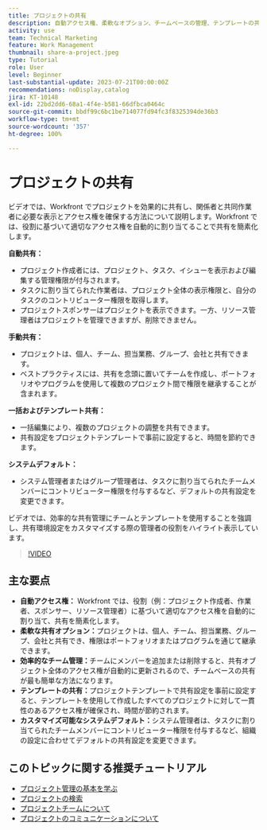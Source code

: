 ```yaml
---
title: プロジェクトの共有
description: 自動アクセス権、柔軟なオプション、チームベースの管理、テンプレートの共有、カスタマイズ可能なシステムデフォルトにより、Workfront でのプロジェクト共有が簡素化され、共同作業が効率化されます。
activity: use
team: Technical Marketing
feature: Work Management
thumbnail: share-a-project.jpeg
type: Tutorial
role: User
level: Beginner
last-substantial-update: 2023-07-21T00:00:00Z
recommendations: noDisplay,catalog
jira: KT-10148
exl-id: 22bd2dd6-68a1-4f4e-b581-66dfbca0464c
source-git-commit: bbdf99c6bc1be714077fd94fc3f8325394de36b3
workflow-type: tm+mt
source-wordcount: '357'
ht-degree: 100%

---
```


# プロジェクトの共有

ビデオでは、Workfront でプロジェクトを効果的に共有し、関係者と共同作業者に必要な表示とアクセス権を確保する方法について説明します。Workfront では、役割に基づいて適切なアクセス権を自動的に割り当てることで共有を簡素化します。

**自動共有：**
* プロジェクト作成者には、プロジェクト、タスク、イシューを表示および編集する管理権限が付与されます。
* タスクに割り当てられた作業者は、プロジェクト全体の表示権限と、自分のタスクのコントリビューター権限を取得します。
* プロジェクトスポンサーはプロジェクトを表示できます。一方、リソース管理者はプロジェクトを管理できますが、削除できません。

**手動共有：**
* プロジェクトは、個人、チーム、担当業務、グループ、会社と共有できます。
* ベストプラクティスには、共有を念頭に置いてチームを作成し、ポートフォリオやプログラムを使用して複数のプロジェクト間で権限を継承することが含まれます。

**一括およびテンプレート共有：**
* 一括編集により、複数のプロジェクトの調整を共有できます。
* 共有設定をプロジェクトテンプレートで事前に設定すると、時間を節約できます。

**システムデフォルト：**
* システム管理者またはグループ管理者は、タスクに割り当てられたチームメンバーにコントリビューター権限を付与するなど、デフォルトの共有設定を変更できます。

ビデオでは、効率的な共有管理にチームとテンプレートを使用することを強調し、共有環境設定をカスタマイズする際の管理者の役割をハイライト表示しています。

>[!VIDEO](https://video.tv.adobe.com/v/3423150/?quality=12&learn=on&enablevpops=1&captions=jpn)

## 主な要点

* **自動アクセス権：** Workfront では、役割（例：プロジェクト作成者、作業者、スポンサー、リソース管理者）に基づいて適切なアクセス権を自動的に割り当て、共有を簡素化します。
* **柔軟な共有オプション：**&#x200B;プロジェクトは、個人、チーム、担当業務、グループ、会社と共有でき、権限はポートフォリオまたはプログラムを通じて継承できます。
* **効率的なチーム管理：**&#x200B;チームにメンバーを追加または削除すると、共有オブジェクト全体のアクセス権が自動的に更新されるので、チームベースの共有が最も簡単な方法になります。
* **テンプレートの共有：**&#x200B;プロジェクトテンプレートで共有設定を事前に設定すると、テンプレートを使用して作成したすべてのプロジェクトに対して一貫性のあるアクセス権が確保され、時間が節約されます。
* **カスタマイズ可能なシステムデフォルト：**&#x200B;システム管理者は、タスクに割り当てられたチームメンバーにコントリビューター権限を付与するなど、組織の設定に合わせてデフォルトの共有設定を変更できます。


## このトピックに関する推奨チュートリアル

* [プロジェクト管理の基本を学ぶ](/help/manage-work/projects/getting-started-manage-a-project.md)
* [プロジェクトの検索](/help/manage-work/projects/find-projects.md)
* [プロジェクトチームについて](/help/manage-work/projects/understand-the-project-team.md)
* [プロジェクトのコミュニケーションについて](/help/manage-work/projects/understand-project-communication.md)

